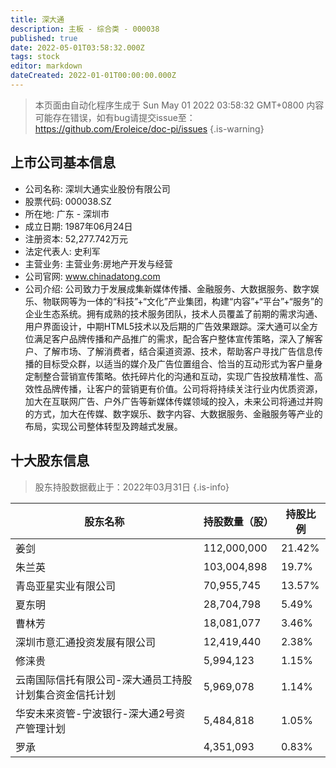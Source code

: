 ```yaml
---
title: 深大通
description: 主板 - 综合类 - 000038
published: true
date: 2022-05-01T03:58:32.000Z
tags: stock
editor: markdown
dateCreated: 2022-01-01T00:00:00.000Z
---
```


> 本页面由自动化程序生成于 Sun May 01 2022 03:58:32 GMT+0800
> 内容可能存在错误，如有bug请提交issue至：https://github.com/Eroleice/doc-pi/issues
{.is-warning}

## 上市公司基本信息
- 公司名称: 深圳大通实业股份有限公司
- 股票代码: 000038.SZ
- 所在地: 广东 - 深圳市
- 成立日期: 1987年06月24日
- 注册资本: 52,277.742万元
- 法定代表人: 史利军
- 主营业务: 主营业务:房地产开发与经营
- 公司官网: www.chinadatong.com
- 公司介绍: 公司致力于发展成集新媒体传播、金融服务、大数据服务、数字娱乐、物联网等为一体的“科技”+“文化”产业集团，构建“内容”+“平台”+“服务”的企业生态系统。拥有成熟的技术服务团队，技术人员覆盖了前期的需求沟通、用户界面设计，中期HTML5技术以及后期的广告效果跟踪。深大通可以全方位满足客户品牌传播和产品推广的需求，配合客户整体宣传策略，深入了解客户、了解市场、了解消费者，结合渠道资源、技术，帮助客户寻找广告信息传播的目标受众群，以适当的媒介及广告位置组合、恰当的互动形式为客户量身定制整合营销宣传策略。依托碎片化的沟通和互动，实现广告投放精准性、高效性品牌传播，让客户的营销更有价值。公司将将持续关注行业内优质资源，加大在互联网广告、户外广告等新媒体传媒领域的投入，未来公司将通过并购的方式，加大在传媒、数字娱乐、数字内容、大数据服务、金融服务等产业的布局，实现公司整体转型及跨越式发展。


## 十大股东信息
> 股东持股数据截止于：2022年03月31日
{.is-info}

| 股东名称 | 持股数量（股） | 持股比例 |
| --- | --- | --- |
| 姜剑 | 112,000,000 | 21.42% |
| 朱兰英 | 103,004,898 | 19.7% |
| 青岛亚星实业有限公司 | 70,955,745 | 13.57% |
| 夏东明 | 28,704,798 | 5.49% |
| 曹林芳 | 18,081,077 | 3.46% |
| 深圳市意汇通投资发展有限公司 | 12,419,440 | 2.38% |
| 修涞贵 | 5,994,123 | 1.15% |
| 云南国际信托有限公司-深大通员工持股计划集合资金信托计划 | 5,969,078 | 1.14% |
| 华安未来资管-宁波银行-深大通2号资产管理计划 | 5,484,818 | 1.05% |
| 罗承 | 4,351,093 | 0.83% |




